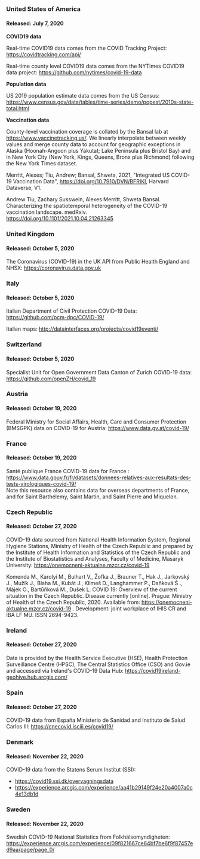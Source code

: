 ### United States of America
#### Released: July 7, 2020

**COVID19 data**

Real-time COVID19 data comes from the COVID Tracking Project: https://covidtracking.com/api/

Real-time county level COVID19 data comes from the NYTimes COVID19 data project: https://github.com/nytimes/covid-19-data

**Population data**

US 2019 population estimate data comes from the US Census: https://www.census.gov/data/tables/time-series/demo/popest/2010s-state-total.html

**Vaccination data**

County-level vaccination coverage is collated by the Bansal lab at https://www.vaccinetracking.us/. We linearly interpolate between weekly values and merge county data to account for geographic exceptions in Alaska (Hoonah-Angoon plus Yakutat; Lake Peninsula plus Bristol Bay) and in New York City (New York, Kings, Queens, Bronx plus Richmond) following the New York Times dataset.

Merritt, Alexes; Tiu, Andrew; Bansal, Shweta, 2021, "Integrated US COVID-19 Vaccination Data", https://doi.org/10.7910/DVN/BFRIKI, Harvard Dataverse, V1.

Andrew Tiu, Zachary Susswein, Alexes Merritt, Shweta Bansal. Characterizing the spatiotemporal heterogeneity of the COVID-19 vaccination landscape. medRxiv. https://doi.org/10.1101/2021.10.04.21263345



### United Kingdom
#### Released: October 5, 2020

The Coronavirus (COVID-19) in the UK API from Public Health England and NHSX: https://coronavirus.data.gov.uk


### Italy
#### Released: October 5, 2020

Italian Department of Civil Protection COVID-19 Data: https://github.com/pcm-dpc/COVID-19/

Italian maps: http://datainterfaces.org/projects/covid19eventi/

### Switzerland
#### Released: October 5, 2020

Specialist Unit for Open Government Data Canton of Zurich COVID-19 data: https://github.com/openZH/covid_19

### Austria 
#### Released: October 19, 2020

Federal Ministry for Social Affairs, Health, Care and Consumer Protection (BMSGPK) data on COVID-19 for Austria: https://www.data.gv.at/covid-19/

### France
#### Released: October 19, 2020

Santé publique France COVID-19 data for France :  https://www.data.gouv.fr/fr/datasets/donnees-relatives-aux-resultats-des-tests-virologiques-covid-19/  
Note this resource also contains data for overseas departments of France, and for Saint Barthélemy, Saint Martin, and Saint Pierre and Miquelon.

### Czech Republic
#### Released: October 27, 2020
COVID-19 data sourced from National Health Information System, Regional Hygiene Stations, Ministry of Health of the Czech Republic and prepared by the Institute of Health Information and Statistics of the Czech Republic and the Institute of Biostatistics and Analyses, Faculty of Medicine, Masaryk University: https://onemocneni-aktualne.mzcr.cz/covid-19 

Komenda M., Karolyi M., Bulhart V., Žofka J., Brauner T., Hak J., Jarkovský J., Mužík J., Blaha M., Kubát J., Klimeš D., Langhammer P., Daňková Š ., Májek O., Bartůňková M., Dušek L. COVID 19: Overview of the current situation in the Czech Republic. Disease currently [online]. Prague: Ministry of Health of the Czech Republic, 2020. Available from: https://onemocneni-aktualne.mzcr.cz/covid-19 . Development: joint workplace of IHIS CR and IBA LF MU. ISSN 2694-9423.

### Ireland
#### Released: October 27, 2020
Data is provided by the Health Service Executive (HSE), Health Protection Surveillance Centre (HPSC), The Central Statistics Office (CSO) and Gov.ie and accessed via Ireland's COVID-19 Data Hub: https://covid19ireland-geohive.hub.arcgis.com/

### Spain
#### Released: October 27, 2020
COVID-19 data from España Ministerio de Sanidad and Instituto de Salud Carlos III: https://cnecovid.isciii.es/covid19/ 

### Denmark
#### Released: November 22, 2020
COVID-19 data from the Statens Serum Institut (SSI):
  - https://covid19.ssi.dk/overvagningsdata  
  - https://experience.arcgis.com/experience/aa41b29149f24e20a4007a0c4e13db1d  

### Sweden
#### Released: November 22, 2020
Swedish COVID-19 National Statistics from Folkhälsomyndigheten: https://experience.arcgis.com/experience/09f821667ce64bf7be6f9f87457ed9aa/page/page_0/
